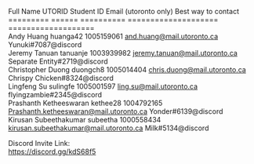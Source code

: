 Full Name              UTORID   Student ID Email (utoronto only)                    Best way to contact  
=========              ======   ========== ====================                     ===================  
Andy Huang             huanga42 1005159061 and.huang@mail.utoronto.ca               Yunuki#7087@discord  
Jeremy Tanuan          tanuanje 1003939982 jeremy.tanuan@mail.utoronto.ca           Separate Entity#2719@discord  
Christopher Duong      duongch8 1005014404 chris.duong@mail.utoronto.ca             Chrispy Chicken#8324@discord  
Lingfeng Su            sulingfe 1005001597 ling.su@mail.utoronto.ca                 flyingzambie#2345@discord  
Prashanth Ketheeswaran kethee28 1004792165 Prashanth.ketheeswaran@mail.utoronto.ca  Yonder#6139@discord  
Kirusan Subeethakumar  subeetha 1000558434 kirusan.subeethakumar@mail.utoronto.ca   Milk#5134@discord  

Discord Invite Link:  
https://discord.gg/kdS68f5

